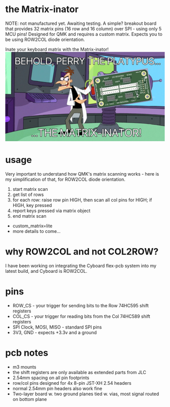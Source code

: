 # the Matrix-inator
NOTE: not manufactured yet.  Awaiting testing.
A simple? breakout board that provides 32 matrix pins (16 row and 16 column) over SPI - using only 5 MCU pins!
Designed for QMK and requires a custom matrix.  Expects you to be using ROW2COL diode orientation.

Inate your keyboard matrix with the Matrix-inator!
![Perry...Perry the platypus?!](/matrixinator.jpg)

# usage
Very important to understand how QMK's matrix scanning works - here is my simplification of that, for ROW2COL diode orientation.
1. start matrix scan
2. get list of rows
3. for each row: raise row pin HIGH, then scan all col pins for HIGH; if HIGH, key pressed
4. report keys pressed via matrix object
5. end matrix scan

- custom_matrix=lite
- more details to come...

# why ROW2COL and not COL2ROW?
I have been working on integrating the Cyboard flex-pcb system into my latest build, and Cyboard is ROW2COL.

# pins
- ROW_CS - your trigger for sending bits to the Row 74HC595 shift registers
- COL_CS - your trigger for reading bits from the Col 74HC589 shift registers
- SPI Clock, MOSI, MISO - standard SPI pins
- 3V3, GND - expects +3.3v and a ground

# pcb notes
- m3 mounts
- the shift registers are only available as extended parts from JLC
- 2.54mm spacing on all pin footprints
- row/col pins designed for 4x 8-pin JST-XH 2.54 headers
- normal 2.54mm pin headers also work fine
- Two-layer board w. two ground planes tied w. vias, most signal routed on bottom plane
